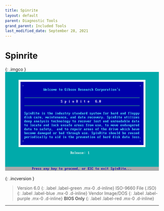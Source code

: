 ```yaml
---
title: Spinrite
layout: default
parent: Diagnostic Tools
grand_parent: Included Tools
last_modified_date: September 28, 2021
---
```


# Spinrite

{: .imgco }
![](/assets/screens/spinrite.png)

{: .incversion }
> Version 6.0
> {: .label .label-green .mx-0 .d-inline}
> ISO-9660 File (.ISO)
> {: .label .label-blue .mx-0 .d-inline}
> Vendor Image/DOS
> {: .label .label-purple .mx-0 .d-inline}
> **BIOS Only**
> {: .label .label-red .mx-0 .d-inline}

---

